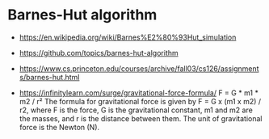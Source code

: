 # Barnes-Hut algorithm

- https://en.wikipedia.org/wiki/Barnes%E2%80%93Hut_simulation
- https://github.com/topics/barnes-hut-algorithm
- https://www.cs.princeton.edu/courses/archive/fall03/cs126/assignments/barnes-hut.html

- https://infinitylearn.com/surge/gravitational-force-formula/
   F = G * m1 * m2 / r²
  The formula for gravitational force is given by F = G x (m1 x m2) / r2, where F is the force, G is the gravitational constant, m1 and m2 are the masses, and r is the distance between them. The unit of gravitational force is the Newton (N).

